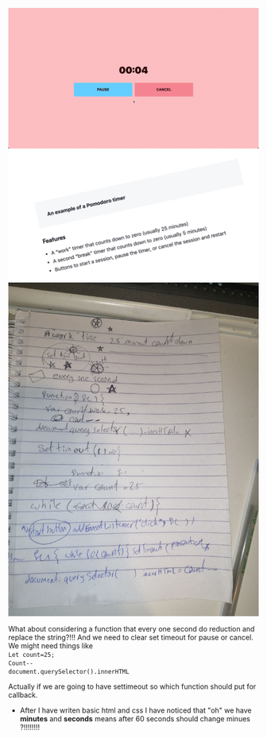 ![project](pomodoro.gif)
![challenge-explaination](screen.png)
![brain-warming](brain-warming.jpg)

What about  considering a function that every one second do reduction and replace the string?!!!
And we need to clear set timeout for pause or cancel. 
We might need things like<br>
`Let count=25;` <br>
`Count--`<br>
`document.querySelector().innerHTML`<br>

Actually if we are going to have settimeout so which function should put for callback.


- After I have writen basic html and css I have noticed that "oh" we have **minutes** and **seconds** means after 60 seconds should change minues ?!!!!!!!!
